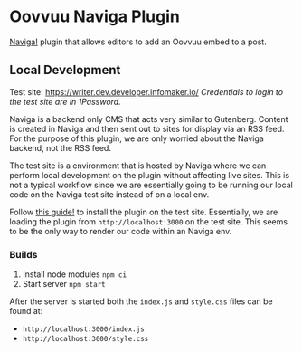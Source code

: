 # Oovvuu Naviga Plugin

[Naviga!](https://docs.navigaglobal.com/writer/) plugin that allows editors to add an Oovvuu embed to a post.

## Local Development

Test site: https://writer.dev.developer.infomaker.io/
_Credentials to login to the test site are in 1Password._

Naviga is a backend only CMS that acts very similar to Gutenberg. Content is created in Naviga and then sent out to sites for display via an RSS feed. For the purpose of this plugin, we are only worried about the Naviga backend, not the RSS feed.

The test site is a environment that is hosted by Naviga where we can perform local development on the plugin without affecting live sites. This is not a typical workflow since we are essentially going to be running our local code on the Naviga test site instead of on a local env.

Follow [this guide!](https://docs.navigaglobal.com/writer/developer-guide/index/quickstart#4-add-the-plugin-to-the-local-configuration) to install the plugin on the test site. Essentially, we are loading the plugin from `http://localhost:3000` on the test site. This seems to be the only way to render our code within an Naviga env.

### Builds

1. Install node modules `npm ci`
1. Start server `npm start`

After the server is started both the `index.js` and `style.css` files can be found at:
- `http://localhost:3000/index.js`
- `http://localhost:3000/style.css`
